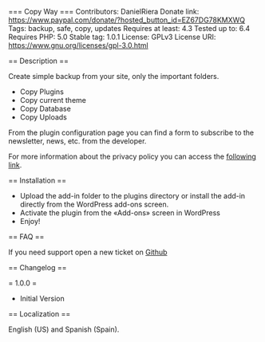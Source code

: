 === Copy Way ===
Contributors: DanielRiera
Donate link: https://www.paypal.com/donate/?hosted_button_id=EZ67DG78KMXWQ
Tags: backup, safe, copy, updates
Requires at least: 4.3
Tested up to: 6.4
Requires PHP: 5.0
Stable tag: 1.0.1
License: GPLv3
License URI: https://www.gnu.org/licenses/gpl-3.0.html

== Description ==

Create simple backup from your site, only the important folders.

- Copy Plugins
- Copy current theme
- Copy Database
- Copy Uploads 

From the plugin configuration page you can find a form to subscribe to the newsletter, news, etc. from the developer.

For more information about the privacy policy you can access the [following link](https://danielriera.net/politica-de-privacidad).

== Installation ==

* Upload the add-in folder to the plugins directory or install the add-in directly from the WordPress add-ons screen.
* Activate the plugin from the «Add-ons» screen in WordPress
* Enjoy!
 
== FAQ ==

If you need support open a new ticket on [Github](https://github.com/DanielRiera/copy-way/issues)

 
== Changelog ==

= 1.0.0 =
- Initial Version

== Localization ==

English (US) and Spanish (Spain).
